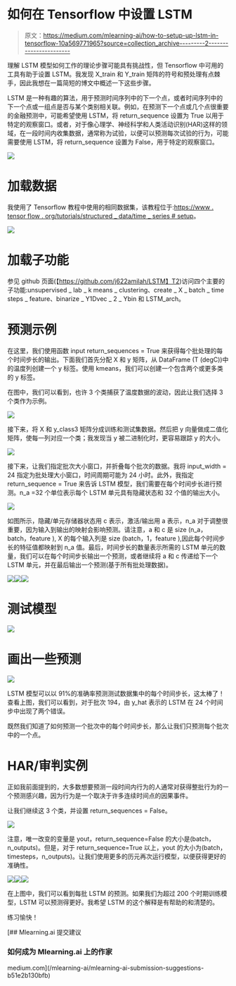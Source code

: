 # 如何在 Tensorflow 中设置 LSTM

> 原文：<https://medium.com/mlearning-ai/how-to-setup-up-lstm-in-tensorflow-10a569771965?source=collection_archive---------2----------------------->

理解 LSTM 模型如何工作的理论步骤可能具有挑战性，但 Tensorflow 中可用的工具有助于设置 LSTM。我发现 X_train 和 Y_train 矩阵的符号和预处理有点棘手，因此我想在一篇简短的博文中概述一下这些步骤。

LSTM 是一种有趣的算法，用于预测时间序列中的下一个点，或者时间序列中的下一个点或一组点是否与某个类别相关联。例如，在预测下一个点或几个点很重要的金融预测中，可能希望使用 LSTM，将 return_sequence 设置为 True 以用于特定的观察窗口。或者，对于像心理学、神经科学和人类活动识别(HAR)这样的领域，在一段时间内收集数据，通常称为试验，以便可以预测每次试验的行为，可能需要使用 LSTM，将 return_sequence 设置为 False，用于特定的观察窗口。

![](img/841a4b18e398f881ae4de91bc6bb835d.png)

# 加载数据

我使用了 Tensorflow 教程中使用的相同数据集，该教程位于:[https://www . tensor flow . org/tutorials/structured _ data/time _ series # setup](https://www.tensorflow.org/tutorials/structured_data/time_series#setup)。

![](img/2d8fe546d82256e9f057418d8806c7e7.png)

# 加载子功能

参见 github 页面(【https://github.com/j622amilah/LSTM】T2)访问四个主要的子功能:unsupervised _ lab _ k means _ clustering、create _ X _ batch _ time steps _ feature、binarize _ Y1Dvec _ 2 _ Ybin 和 LSTM_arch。

# 预测示例

在这里，我们使用函数 input return_sequences = True 来获得每个批处理的每个时间步长的输出。下面我们首先分配 X 和 y 矩阵，从 DataFrame (T (degC))中的温度列创建一个 y 标签。使用 kmeans，我们可以创建一个包含两个或更多类的 y 标签。

在图中，我们可以看到，也许 3 个类捕获了温度数据的波动，因此让我们选择 3 个类作为示例。

![](img/122108f98ab6654b4f6177d8107728d1.png)

接下来，将 X 和 y_class3 矩阵分成训练和测试集数据。然后把 y 向量做成二值化矩阵，使每一列对应一个类；我发现当 y 被二进制化时，更容易跟踪 y 的大小。

![](img/cb17314dec2e0e4513accca9457f3629.png)

接下来，让我们指定批次大小窗口，并折叠每个批次的数据。我将 input_width = 24 指定为批处理大小窗口，时间周期可能为 24 小时。此外，我指定 return_sequence = True 来告诉 LSTM 模型，我们需要在每个时间步长进行预测。n_a =32 个单位表示每个 LSTM 单元具有隐藏状态和 32 个值的输出大小。

![](img/d27a964a6c6aaf5c3c89684b99bad75e.png)

如图所示，隐藏/单元存储器状态用 c 表示，激活/输出用 a 表示，n_a 对于调整很重要，因为输入到输出的映射会影响预测。请注意，a 和 c 是 size (n_a，batch，feature ), X 的每个输入列是 size (batch，1，feature ),因此每个时间步长的特征值都映射到 n_a 值。最后，时间步长的数量表示所需的 LSTM 单元的数量，我们可以在每个时间步长输出一个预测，或者继续将 a 和 c 传递给下一个 LSTM 单元，并在最后输出一个预测(基于所有批处理数据)。

![](img/37bf2114dcdfd033a84bd11b85fe1505.png)![](img/5def2467b0b89efd3172acfd22ed3ae0.png)![](img/1b613333ced0b9ee0d2798343a1ebcb5.png)

# 测试模型

![](img/696e712b9324c65d7dfa8f36308ccc53.png)

# 画出一些预测

![](img/259db34a61240ec936373dd7d590a2ca.png)

LSTM 模型可以以 91%的准确率预测测试数据集中的每个时间步长，这太棒了！查看上图，我们可以看到，对于批次 194，由 y_hat 表示的 LSTM 在 24 个时间步中出现了两个错误。

既然我们知道了如何预测一个批次中的每个时间步长，那么让我们只预测每个批次中的一个点。

# HAR/审判实例

正如我前面提到的，大多数想要预测一段时间内行为的人通常对获得整批行为的一个预测感兴趣，因为行为是一个取决于许多连续时间点的因果事件。

让我们继续这 3 个类，并设置 return_sequences = False。

![](img/9092c75249f43648fc6ede6a67232690.png)

注意，唯一改变的变量是 yout，return_sequence=False 的大小是(batch，n_outputs)。但是，对于 return_sequence=True 以上，yout 的大小为(batch，timesteps，n_outputs)。让我们使用更多的历元再次运行模型，以便获得更好的准确性。

![](img/39e95ccd5d6b2034851d93a0bad25685.png)![](img/c1dee62b0ed7a4efb0630a8969d61269.png)![](img/3ef0585ccbe18478ec9372cca7e6796a.png)

在上图中，我们可以看到每批 LSTM 的预测。如果我们为超过 200 个时期训练模型，LSTM 可以预测得更好。我希望 LSTM 的这个解释是有帮助的和清楚的。

练习愉快！

[](/mlearning-ai/mlearning-ai-submission-suggestions-b51e2b130bfb) [## Mlearning.ai 提交建议

### 如何成为 Mlearning.ai 上的作家

medium.com](/mlearning-ai/mlearning-ai-submission-suggestions-b51e2b130bfb)